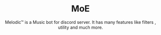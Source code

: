 <h1 align="center">
  <br>
  <a href="https://github.com/ItzYourUnknown/Melodic™<img src="https://cdn.discordapp.com/avatars/1069508321305960478/58c54e39fa2718c551fe170ebed64dd8.webp"height="200" alt="Alpha"></a>
  <br>
  MoE
  <br>
</h1>

<p align="center">Melodic™ is a Music bot for discord server. It has many features like filters , utility and much more.</p>

<br>
